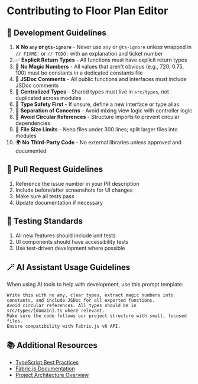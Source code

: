 
# Contributing to Floor Plan Editor

## 🚦 Development Guidelines

1. ❌ **No `any` or `@ts-ignore`** - Never use `any` or `@ts-ignore` unless wrapped in `// FIXME:` or `// TODO:` with an explanation and ticket number
2. ✅ **Explicit Return Types** - All functions must have explicit return types
3. 📐 **No Magic Numbers** - All values that aren't obvious (e.g., 720, 0.75, 100) must be constants in a dedicated constants file
4. 🧠 **JSDoc Comments** - All public functions and interfaces must include JSDoc comments
5. 🧱 **Centralized Types** - Shared types must live in `src/types`, not duplicated across modules
6. 🧪 **Type Safety First** - If unsure, define a new interface or type alias
7. 🚫 **Separation of Concerns** - Avoid mixing view logic with controller logic
8. 🔀 **Avoid Circular References** - Structure imports to prevent circular dependencies
9. 📏 **File Size Limits** - Keep files under 300 lines; split larger files into modules
10. 🌍 **No Third-Party Code** - No external libraries unless approved and documented

## 📝 Pull Request Guidelines

1. Reference the issue number in your PR description
2. Include before/after screenshots for UI changes
3. Make sure all tests pass
4. Update documentation if necessary

## 🧪 Testing Standards

1. All new features should include unit tests
2. UI components should have accessibility tests
3. Use test-driven development where possible

## 🪄 AI Assistant Usage Guidelines

When using AI tools to help with development, use this prompt template:

```
Write this with no any, clear types, extract magic numbers into constants, and include JSDoc for all exported functions. 
Avoid circular references. All types should be in src/types/[domain].ts where relevant.
Make sure the code follows our project structure with small, focused files. 
Ensure compatibility with Fabric.js v6 API.
```

## 📚 Additional Resources

- [TypeScript Best Practices](https://www.typescriptlang.org/docs/handbook/declaration-files/do-s-and-don-ts.html)
- [Fabric.js Documentation](http://fabricjs.com/docs/)
- [Project Architecture Overview](./docs/architecture.md)
